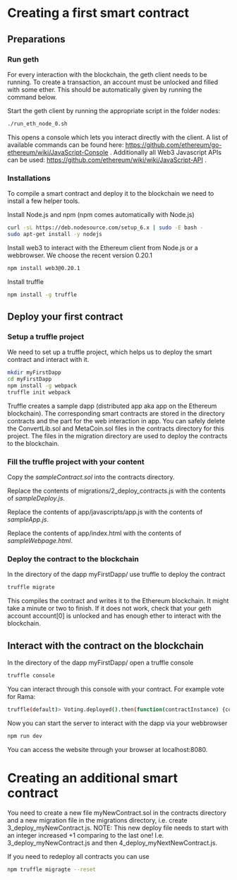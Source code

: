 # Creating a first smart contract

## Preparations

### Run geth
For every interaction with the blockchain, the geth client needs to be running. To create a transaction, an account must be unlocked and filled with some ether. This should be automatically given by running the command below.

Start the geth client by running the appropriate script in the folder nodes:
```bash
./run_eth_node_0.sh
```
This opens a console which lets you interact directly with the client. A list of available commands can be found here: https://github.com/ethereum/go-ethereum/wiki/JavaScript-Console .
Additionally all Web3 Javascript APIs can be used: https://github.com/ethereum/wiki/wiki/JavaScript-API .

### Installations

To compile a smart contract and deploy it to the blockchain we need to install a few helper tools.

Install Node.js and npm (npm comes automatically with Node.js)
```bash
curl -sL https://deb.nodesource.com/setup_6.x | sudo -E bash -
sudo apt-get install -y nodejs
```

Install web3 to interact with the Ethereum client from Node.js or a webbrowser. We choose the recent version 0.20.1
```bash
npm install web3@0.20.1
```

Install truffle
```bash
npm install -g truffle
```

## Deploy your first contract

### Setup a truffle project

We need to set up a truffle project, which helps us to deploy the smart contract and interact with it. 
```bash
mkdir myFirstDapp
cd myFirstDapp
npm install -g webpack
truffle init webpack
```
Truffle creates a sample dapp (distributed app aka app on the Ethereum blockchain). The corresponding smart contracts are stored in the directory contracts and the part for the web interaction in app. You can safely delete the ConvertLib.sol and MetaCoin.sol files in the contracts directory for this project. The files in the migration directory are used to deploy the contracts to the blockchain.

### Fill the truffle project with your content
Copy the *sampleContract.sol* into the contracts directory.

Replace the contents of migrations/2_deploy_contracts.js with the contents of *sampleDeploy.js*.

Replace the contents of app/javascripts/app.js with the contents of *sampleApp.js*.

Replace the contents of app/index.html with the contents of *sampleWebpage.html*.

### Deploy the contract to the blockchain
In the directory of the dapp myFirstDapp/ use truffle to deploy the contract
```bash
truffle migrate
```
This compiles the contract and writes it to the Ethereum blockchain. It might take a minute or two to finish. If it does not work, check that your geth account account[0] is unlocked and has enough ether to interact with the blockchain.

## Interact with the contract on the blockchain
In the directory of the dapp myFirstDapp/ open a truffle console
```bash
truffle console
```
You can interact through this console with your contract. For example vote for Rama:
```bash
truffle(default)> Voting.deployed().then(function(contractInstance) {contractInstance.voteForCandidate('Rama').then(function(v) {console.log(v)})})
```

Now you can start the server to interact with the dapp via your webbrowser
```bash
npm run dev
```
You can access the website through your browser at localhost:8080.

# Creating an additional smart contract

You need to create a new file myNewContract.sol in the contracts directory and a new migration file in the migrations directory, i.e. create 3_deploy_myNewContract.js. NOTE: This new deploy file needs to start with an integer increased +1 comparing to the last one! I.e. 3_deploy_myNewContract.js and then 4_deploy_myNextNewContract.js.

If you need to redeploy all contracts you can use
```bash
npm truffle migragte --reset
```

